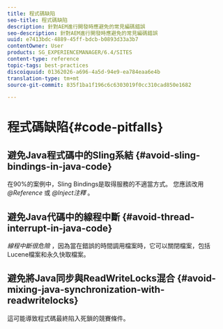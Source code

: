 ```yaml
---
title: 程式碼缺陷
seo-title: 程式碼缺陷
description: 針對AEM進行開發時應避免的常見編碼錯誤
seo-description: 針對AEM進行開發時應避免的常見編碼錯誤
uuid: e7413bdc-4889-45ff-bdcb-b0893d33a3b7
contentOwner: User
products: SG_EXPERIENCEMANAGER/6.4/SITES
content-type: reference
topic-tags: best-practices
discoiquuid: 01362026-a696-4a5d-94e9-ea784eaa6e4b
translation-type: tm+mt
source-git-commit: 835f1ba1f196c6c6303019f0cc310cad850e1682

---
```



# 程式碼缺陷{#code-pitfalls}

## 避免Java程式碼中的Sling系結 {#avoid-sling-bindings-in-java-code}

在90%的案例中，Sling Bindings是取得服務的不適當方式。 您應該改用 *@Reference* 或 *@Inject注釋* 。

## 避免Java代碼中的線程中斷 {#avoid-thread-interrupt-in-java-code}

*線程中斷很危險* ，因為當在錯誤的時間調用檔案時，它可以關閉檔案，包括Lucene檔案和永久快取檔案。

## 避免將Java同步與ReadWriteLocks混合 {#avoid-mixing-java-synchronization-with-readwritelocks}

這可能導致程式碼最終陷入死鎖的競賽條件。
